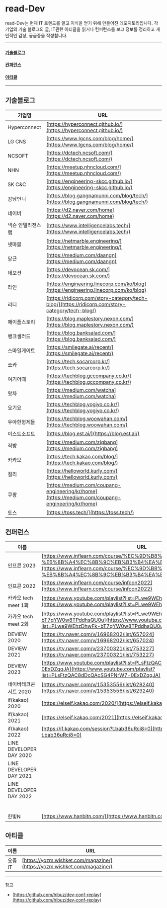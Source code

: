 # read-Dev

read-Dev는 현재 IT 트렌드를 알고 지식을 얻기 위해 만들어진 레포지토리입니다.
각 기업의 기술 블로그의 글, IT관련 아티클을 읽거나 컨퍼런스를 보고 정보를 정리하고 개인적인 감상, 궁금증을 작성합니다.

---
#### [기술블로그](#기술블로그)
#### [컨퍼런스](#컨퍼런스)
#### [아티클](#아티클)
---
## 기술블로그
|기업명|URL|
|---|---|
|Hyperconnect |[https://hyperconnect.github.io/](https://hyperconnect.github.io/) |
|LG CNS |[https://www.lgcns.com/blog/home/](https://www.lgcns.com/blog/home/) |
|NCSOFT |[https://dctech.ncsoft.com/](https://dctech.ncsoft.com/) |
|NHN |[https://meetup.nhncloud.com/](https://meetup.nhncloud.com/) |
|SK C&C |[https://engineering-skcc.github.io/](https://engineering-skcc.github.io/) |
|강남언니 |[https://blog.gangnamunni.com/blog/tech/](https://blog.gangnamunni.com/blog/tech/) |
|네이버 |[https://d2.naver.com/home](https://d2.naver.com/home) |
|넥슨 인텔리전스랩 |[https://www.intelligencelabs.tech/](https://www.intelligencelabs.tech/) |
|넷마블 |[https://netmarble.engineering/](https://netmarble.engineering/) |
|당근 |[https://medium.com/daangn](https://medium.com/daangn) |
|데보션 |[https://devocean.sk.com/](https://devocean.sk.com/) |
|라인 |[https://engineering.linecorp.com/ko/blog](https://engineering.linecorp.com/ko/blog) |
|리디 |[https://ridicorp.com/story-category/tech-blog/](https://ridicorp.com/story-category/tech-blog/) |
|메이플스토리 |[https://blog.maplestory.nexon.com/](https://blog.maplestory.nexon.com/) |
|뱅크샐러드 |[https://blog.banksalad.com/](https://blog.banksalad.com/) |
|스마일게이트 |[https://smilegate.ai/recent/](https://smilegate.ai/recent/) |
|쏘카 |[https://tech.socarcorp.kr/](https://tech.socarcorp.kr/) |
|여기어때 |[https://techblog.gccompany.co.kr/](https://techblog.gccompany.co.kr/) |
|왓차 |[https://medium.com/watcha](https://medium.com/watcha) |
|요기요 |[https://techblog.yogiyo.co.kr/](https://techblog.yogiyo.co.kr/) |
|우아한형제들 |[https://techblog.woowahan.com/](https://techblog.woowahan.com/) |
|이스트소프트 |[https://blog.est.ai/](https://blog.est.ai/) |
|직방 |[https://medium.com/zigbang](https://medium.com/zigbang) |
|카카오 |[https://tech.kakao.com/blog/](https://tech.kakao.com/blog/) |
|컬리 |[https://helloworld.kurly.com/](https://helloworld.kurly.com/) |
|쿠팡 |[https://medium.com/coupang-engineering/kr/home](https://medium.com/coupang-engineering/kr/home) |
|토스 |[https://toss.tech/](https://toss.tech/) |

## 컨퍼런스
|이름 |URL|
|---|---|
|인프콘 2023 |[https://www.inflearn.com/course/%EC%9D%B8%ED%94%84%EC%BD%982023-%EB%8B%A4%EC%8B%9C%EB%B3%B4%EA%B8%B0](https://www.inflearn.com/course/%EC%9D%B8%ED%94%84%EC%BD%982023-%EB%8B%A4%EC%8B%9C%EB%B3%B4%EA%B8%B0) |
|인프콘 2022 |[https://www.inflearn.com/course/infcon2022](https://www.inflearn.com/course/infcon2022)|
|카카오 tech meet 1회|[https://www.youtube.com/playlist?list=PLwe9WEhzDhwF36thY2_SVoayAz_KRWv_f](https://www.youtube.com/playlist?list=PLwe9WEhzDhwF36thY2_SVoayAz_KRWv_f)|
|카카오 tech meet 2회|[https://www.youtube.com/playlist?list=PLwe9WEhzDhwFk-bT7qYW0w8TPddhsQU0u](https://www.youtube.com/playlist?list=PLwe9WEhzDhwFk-bT7qYW0w8TPddhsQU0u)|
|DEVIEW 2020|[https://tv.naver.com/v/16968202/list/657024](https://tv.naver.com/v/16968202/list/657024)|
|DEVIEW 2021 |[https://tv.naver.com/v/23700321/list/753227](https://tv.naver.com/v/23700321/list/753227)|
|DEVIEW 2023 |[https://www.youtube.com/playlist?list=PLsFtzQAC8dDcQAcSG4PNrW7-0ExDZqqJA](https://www.youtube.com/playlist?list=PLsFtzQAC8dDcQAcSG4PNrW7-0ExDZqqJA)|
|네이버테크콘서트 2020 |[https://tv.naver.com/v/15353556/list/629240](https://tv.naver.com/v/15353556/list/629240)|
|if(kakao) 2020 |[https://elseif.kakao.com/2020/](https://elseif.kakao.com/2020/)|
|if(kakao) 2021 |[https://elseif.kakao.com/2021](https://elseif.kakao.com/2021)|
|if(kakao) 2022 |[https://if.kakao.com/session?t.bab36uRci8=0](https://if.kakao.com/session?t.bab36uRci8=0)|
|LINE DEVELOPER DAY 2020 |[]()|
|LINE DEVELOPER DAY 2021 |[]()|
|LINE DEVELOPER DAY 2022 |[]()|
| |[]()|
| |[]()|
| |[]()|
| |[]()|
| |[]()|
| |[]()|
|한빛N |[https://www.hanbitn.com/](https://www.hanbitn.com/) |

## 아티클
|이름|URL|
|---|---|
|요즘IT |[https://yozm.wishket.com/magazine/](https://yozm.wishket.com/magazine/) |


---
참고
- [https://github.com/hibuz/dev-conf-replay](https://github.com/hibuz/dev-conf-replay)
